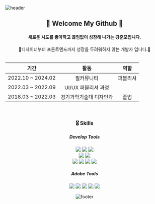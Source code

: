 
![header](https://capsule-render.vercel.app/api?type=waving&color=0:8dd0fc,100:ddb4f6&height=150&section=header)

<div align=center>
    
##  👋 Welcome My Github 👋

#### 새로운 시도를 좋아하고 끊임없이 성장해 나가는 강준모입니다.
🌱디자이너부터 프론트엔드까지 성장을 두려워하지 않는 개발자 입니다.🌱 
<br/>
<br/>
<div markdown="1" align=center>

|기간|활동|역할
|:-:|:-:|:-:
|2022.10 ~ 2024.02 |  필커뮤니티 | 퍼블리셔
|2022.03 ~ 2022.09 | UI/UX 퍼블리셔 과정 | 
|2018.03 ~ 2022.03 | 경기과학기술대 디자인과 | 졸업

</div>


<br/>

### 🎖 Skills
 
##### Develop Tools
 
<img src="https://img.shields.io/badge/Next.js-000000?style=flat-square&logo=Next.js&logoColor=white"/> <img src="https://img.shields.io/badge/React-61DAFB?style=flat-square&logo=React&logoColor=black"/> <img src="https://img.shields.io/badge/Typescript-3178C6?style=flat-square&logo=Typescript&logoColor=white"/>  
<img src="https://img.shields.io/badge/styled components-DB7093?style=flat-square&logo=styled-components&logoColor=white"/>
<img src="https://img.shields.io/badge/Tailwind CSS-06B6D4?style=flat-square&logo=Tailwind CSS&logoColor=white"/>  
<img src="https://img.shields.io/badge/PHP-777BB4?style=flat-square&logo=php&logoColor=white"/> 
<img src="https://img.shields.io/badge/JavaScript-F7DF1E?style=flat-square&logo=javascript&logoColor=black"/> 
<img src="https://img.shields.io/badge/CSS3-1572B6?style=flat-square&logo=css3&logoColor=white"/> <img src="https://img.shields.io/badge/HTML5-E34F26?style=flat-square&logo=HTML5&logoColor=white" />





##### Adobe Tools

<img src="https://img.shields.io/badge/Adobe Photoshop-31A8FF?style=flat-square&logo=Adobe Photoshop&logoColor=white"/> <img src="https://img.shields.io/badge/Adobe XD-FF61F6?style=flat-square&logo=Adobe XD&logoColor=white"/> <img src="https://img.shields.io/badge/Adobe Illustrator-FF9A00?style=flat-square&logo=Adobe Illustrator&logoColor=white"/> <img src="https://img.shields.io/badge/Adobe Premiere Pro-9999FF?style=flat-square&logo=Adobe Premiere Pro&logoColor=white"/>
<img src="https://img.shields.io/badge/adobeaftereffects-9999FF?style=flat-square&logo=Adobe After Effects&logoColor=white"/>





   ![footer](https://capsule-render.vercel.app/api?type=waving&color=0:8dd0fc,100:ddb4f6&height=150&section=footer)

